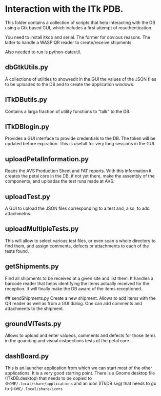 # Interaction with the ITk PDB.

This folder contains a collection of scripts that help interacting with the DB
using a Gtk based GUI, which includes a first attempt of reauthentication.

You need to install itkdb and serial. The former for obvious reasons. The latter
to handle a WASP QR reader to create/receive shipments.

Also needed to run is python-dateutil.

## dbGtkUtils.py
A collections of utilities to show/edit in the GUI the values of the JSON files to be
uploaded to the DB and to create the application windows.

## ITkDButils.py
Contains a larga fraction of utility functions to "talk" to the DB.

## ITkDBlogin.py
Provides a GUI interface to provide credentials to the DB. The token will be
updated before expiration. This is usefull for very long sessions in the GUI.

## uploadPetalInformation.py
Reads the AVS Production Sheet and FAT reports. With this information it creates
the petal core in the DB, if not yet there, make the assembly of the components,
and uploadas the test runs made at AVS.

## uploadTest.py
A GUI to upload the JSON files corresponding to a test and, also, to add
attachmetns.

## uploadMultipleTests.py
This will allow to select various test files, or even scan a whole directory to
find them, and assign comments, defects or attachments to each of the tests found.

## getShipments.py
Find all shipments to be received at a given site and list them. It handles a
barcode reader that helps identifying the items actually received for the
reception. It will finally make the DB aware of the items receptioned.

## sendShipments.py
Create a new shipment. Allows to add items with the QR reader as well as from a
GUI dialog. One can add comments and attachments to the shipment.

## groundVITests.py
Allows to upload and enter valueos, comments and defects for those items in the gounding
and visual instpections tests of the petal core.

## dashBoard.py
This is an launcher application from which we can start most of the other
applications. It is a very good starting point. There is a Gnome desktop file (ITkDB.desktop)
that needs to be copied to `$HOME/.local/share/applications` and an icon (ITkDB.svg) that
needs to go to `$HOME/.local/share/icons`
